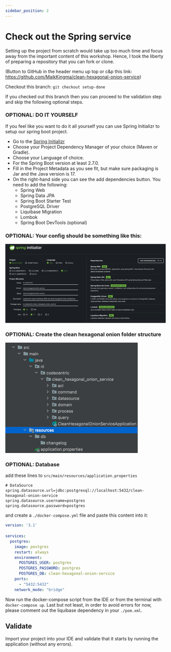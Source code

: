 ```yaml
---
sidebar_position: 2
---
```


# Check out the Spring service

Setting up the project from scratch would take up too much time and focus away from the important content of this 
workshop. Hence, I took the liberty of preparing a repository that you can fork or clone.

(Button to GitHub in the header menu up top or c&p this link: https://github.com/MaikKingma/clean-hexagonal-onion-service)

Checkout this branch:
``git checkout setup-done``

If you checked out this branch then you can proceed to the validation step and skip the following optional steps.


### OPTIONAL: DO IT YOURSELF

If you feel like you want to do it all yourself you can use Spring Initializr to setup our spring boot project.
- Go to the [Spring Initializr](https://start.spring.io/)
- Choose your Project Dependency Manager of your choice (Maven or Gradle).
- Choose your Language of choice.
- For the Spring Boot version at least 2.7.0.
- Fill in the Project Metadata as you see fit, but make sure packaging is Jar and the Java version is 17.
- On the right-hand side you can see the add dependencies button. You need to add the following:
  - Spring Web
  - Spring Data JPA
  - Spring Boot Starter Test
  - PostgreSQL Driver
  - Liquibase Migration
  - Lombok
  - Spring Boot DevTools (optional)

### OPTIONAL: Your config should be something like this:
![spring-initializr.png](spring-initializr.png)

### OPTIONAL: Create the clean hexagonal onion folder structure
![package-structure.png](package-structure.png)

### OPTIONAL: Database
add these lines to ``src/main/resources/application.properties``

```properties
# DataSource
spring.datasource.url=jdbc:postgresql://localhost:5432/clean-hexagonal-onion-service
spring.datasource.username=postgres
spring.datasource.password=postgres
```

and create a ``./docker-compose.yml`` file and paste this content into it:
```yaml
version: '3.1'

services:
  postgres:
    image: postgres
    restart: always
    environment:
      POSTGRES_USER: postgres
      POSTGRES_PASSWORD: postgres
      POSTGRES_DB: clean-hexagonal-onion-service
    ports:
      - "5432:5432"
    network_mode: "bridge"
```
Now run the docker-compose script from the IDE or from the terminal with ``docker-compose up``.
Last but not least, in order to avoid errors for now, please comment out the liquibase dependency in your ``./pom.xml``.

## Validate
Import your project into your IDE and validate that it starts by running the application (without any errors).




